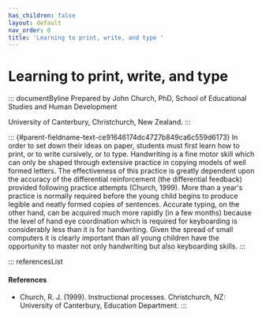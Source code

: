```yaml
---
has_children: false
layout: default
nav_order: 0
title: 'Learning to print, write, and type '
---
```

# Learning to print, write, and type 


::: documentByline
Prepared by John Church, PhD, School of Educational Studies and Human
Development

University of Canterbury, Christchurch, New Zealand.
:::

::: {#parent-fieldname-text-ce91646174dc4727b849ca6c559d6173}
In order to set down their ideas on paper, students must first learn how
to print, or to write cursively, or to type. Handwriting is a fine motor
skill which can only be shaped through extensive practice in copying
models of well formed letters. The effectiveness of this practice is
greatly dependent upon the accuracy of the differential reinforcement
(the differential feedback) provided following practice attempts
(Church, 1999). More than a year's practice is normally required before
the young child begins to produce legible and neatly formed copies of
sentences. Accurate typing, on the other hand, can be acquired much more
rapidly (in a few months) because the level of hand eye coordination
which is required for keyboarding is considerably less than it is for
handwriting. Given the spread of small computers it is clearly important
than all young children have the opportunity to master not only
handwriting but also keyboarding skills.
:::

::: referencesList
#### References

-   Church, R. J. (1999). Instructional processes. Christchurch, NZ:
    University of Canterbury, Education Department.
:::
